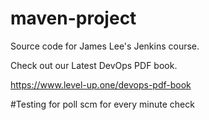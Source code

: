 # maven-project
Source code for James Lee's Jenkins course.

Check out our Latest DevOps PDF book.

https://www.level-up.one/devops-pdf-book

#Testing  for poll scm for every minute check
